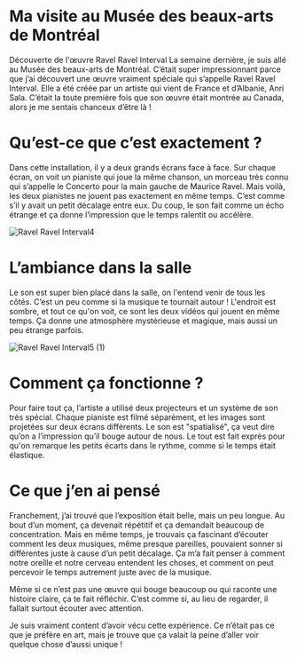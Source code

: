 # Ma visite au Musée des beaux-arts de Montréal
Découverte de l'œuvre Ravel Ravel Interval
La semaine dernière, je suis allé au Musée des beaux-arts de Montréal. C’était super impressionnant parce que j’ai découvert une œuvre vraiment spéciale qui s’appelle Ravel Ravel Interval. Elle a été créée par un artiste qui vient de France et d’Albanie, Anri Sala. C’était la toute première fois que son œuvre était montrée au Canada, alors je me sentais chanceux d’être là !

# Qu’est-ce que c’est exactement ?
Dans cette installation, il y a deux grands écrans face à face. Sur chaque écran, on voit un pianiste qui joue la même chanson, un morceau très connu qui s’appelle le Concerto pour la main gauche de Maurice Ravel.
Mais voilà, les deux pianistes ne jouent pas exactement en même temps. C’est comme s’il y avait un petit décalage entre eux. Du coup, le son fait comme un écho étrange et ça donne l’impression que le temps ralentit ou accélère.

![Ravel Ravel Interval4](https://github.com/user-attachments/assets/17a8883f-298c-4724-a3eb-9fd4f26e302e)

# L’ambiance dans la salle
Le son est super bien placé dans la salle, on l'entend venir de tous les côtés. C’est un peu comme si la musique te tournait autour !
L'endroit est sombre, et tout ce qu'on voit, ce sont les deux vidéos qui jouent en même temps. Ça donne une atmosphère mystérieuse et magique, mais aussi un peu étrange parfois.


![ Ravel Ravel Interval5 (1)](https://github.com/user-attachments/assets/f3d6cc76-4564-438b-ad7a-03b617d0af00)


# Comment ça fonctionne ?
Pour faire tout ça, l’artiste a utilisé deux projecteurs et un système de son très spécial. Chaque pianiste est filmé séparément, et les images sont projetées sur deux écrans différents.
Le son est "spatialisé", ça veut dire qu’on a l’impression qu’il bouge autour de nous. Le tout est fait exprès pour qu'on remarque les petits écarts dans le rythme, comme si le temps était élastique.

# Ce que j’en ai pensé
Franchement, j’ai trouvé que l’exposition était belle, mais un peu longue. Au bout d’un moment, ça devenait répétitif et ça demandait beaucoup de concentration.
Mais en même temps, je trouvais ça fascinant d’écouter comment les deux musiques, même presque pareilles, pouvaient sonner si différentes juste à cause d’un petit décalage.
Ça m’a fait penser à comment notre oreille et notre cerveau entendent les choses, et comment on peut percevoir le temps autrement juste avec de la musique.

Même si ce n’est pas une œuvre qui bouge beaucoup ou qui raconte une histoire claire, ça te fait réfléchir. C’est comme si, au lieu de regarder, il fallait surtout écouter avec attention.

Je suis vraiment content d’avoir vécu cette expérience. Ce n’était pas ce que je préfère en art, mais je trouve que ça valait la peine d’aller voir quelque chose d’aussi unique !
